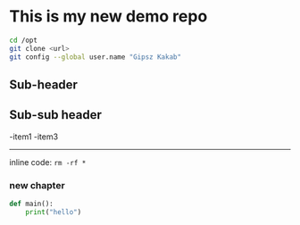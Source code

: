 # This is my new demo repo

```bash
cd /opt
git clone <url>
git config --global user.name "Gipsz Kakab"
```

## Sub-header
## Sub-sub header
-item1
-item3

---

inline code: `rm -rf *`

### new chapter
``` python
def main():
    print("hello")
```

```